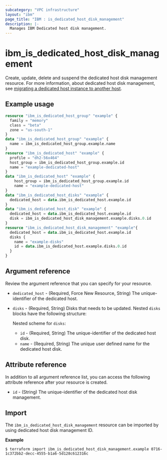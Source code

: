 ```yaml
---
subcategory: "VPC infrastructure"
layout: "ibm"
page_title: "IBM : is_dedicated_host_disk_management"
description: |-
  Manages IBM Dedicated host disk management.
---
```


# ibm_is_dedicated_host_disk_management

Create, update, delete and suspend the dedicated host disk management resource. For more information, about dedicated host disk management, see [migrating a dedicated host instance to another host](https://cloud.ibm.com/docs/virtual-servers?topic=virtual-servers-migrating-dedicated-host).

## Example usage

```terraform
resource "ibm_is_dedicated_host_group" "example" {
  family = "memory"
  class = "beta"
  zone = "us-south-1"
}
data "ibm_is_dedicated_host_group" "example" {
  name = ibm_is_dedicated_host_group.example.name
}
resource "ibm_is_dedicated_host" "example" {
  profile = "dh2-56x464"
  host_group = ibm_is_dedicated_host_group.example.id
  name = "example-dedicated-host"
}
data "ibm_is_dedicated_host" "example" {
	host_group = ibm_is_dedicated_host_group.example.id
	name = "example-dedicated-host"
}
data "ibm_is_dedicated_host_disks" "example" {
  dedicated_host = data.ibm_is_dedicated_host.example.id
}
data "ibm_is_dedicated_host_disk" "example" {
  dedicated_host = data.ibm_is_dedicated_host.example.id
  disk = ibm_is_dedicated_host_disk_management.example.disks.0.id
}
resource "ibm_is_dedicated_host_disk_management" "example"{
  dedicated_host = data.ibm_is_dedicated_host.example.id
  disks {
    name = "example-disks"
    id = data.ibm_is_dedicated_host.example.disks.0.id
  }
}
```

## Argument reference
Review the argument reference that you can specify for your resource.

- `dedicated_host` - (Required, Force New Resource, String) The unique-identifier of the dedicated host.
- `disks` - (Required, String) Disks that needs to be updated. Nested `disks` blocks have the following structure:
  
  Nested scheme for `disks`:
  - `id` - (Required, String) The unique-identifier of the dedicated host disk.
  - `name` - (Required, String) The unique user defined name for the dedicated host disk.

## Attribute reference
In addition to all argument reference list, you can access the following attribute reference after your resource is created.

- `id` - (String) The unique-identifier of the dedicated host disk management.

## Import

The `ibm_is_dedicated_host_disk_management` resource can be imported by using dedicated host disk management ID.

**Example**

```
$ terraform import ibm_is_dedicated_host_disk_management.example 0716-1c372bb2-decc-4555-b1a6-5d128c612316c
```
